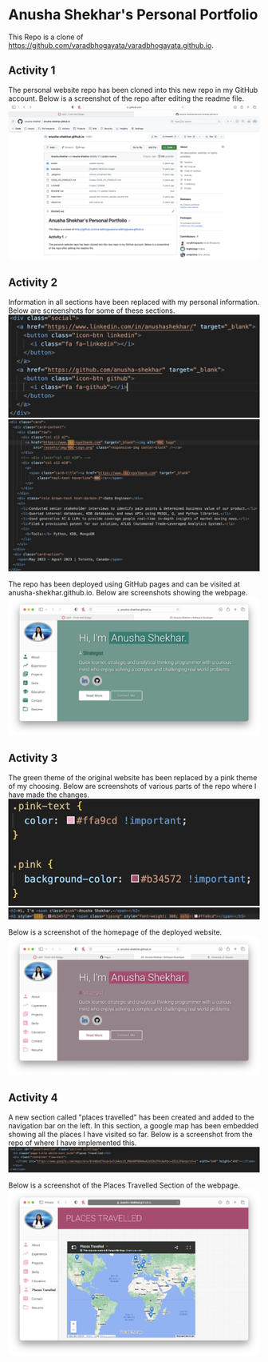 # Anusha Shekhar's Personal Portfolio
This Repo is a clone of https://github.com/varadbhogayata/varadbhogayata.github.io.

## Activity 1
The personal website repo has been cloned into this new repo in my GitHub account. Below is a screenshot of the repo after editing the readme file.
![activity 1: cloned repo and edited readme](./readme_images/1_1_cloned.png)

## Activity 2
Information in all sections have been replaced with my personal information. Below are screenshots for some of these sections.
![activity 2.1: example of replaced section](./readme_images/2_1_example.png)
![activity 2.2: example of replaced section](./readme_images/2_2_example.png)

The repo has been deployed using GitHub pages and can be visited at anusha-shekhar.github.io. Below are screenshots showing the webpage.
![activity 2.3: screenshot of webpage](./readme_images/2_3_website.png)

## Activity 3
The green theme of the original website has been replaced by a pink theme of my choosing. Below are screenshots of various parts of the repo where I have made the changes.
![activity 3.1: example of replaced colour](./readme_images/3_1_color_example.png)
![activity 3.2: example of replaced colour](./readme_images/3_2_color_example.png)

Below is a screenshot of the homepage of the deployed website.
![activity 3.3: screenshot of pink webpage](./readme_images/3_3_website_pink.png)

## Activity 4
A new section called "places travelled" has been created and added to the navigation bar on the left. In this section, a google map has been embedded showing all the places I have visited so far. Below is a screenshot from the repo of where I have implemented this.
![activity 4: screenshot of map code](./readme_images/4_map_code.png)

Below is a screenshot of the Places Travelled Section of the webpage.
![activity 4: screenshot of map page](./readme_images/4_map_page.png)
